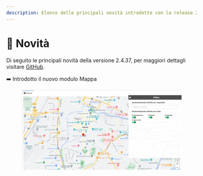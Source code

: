 ```yaml
---
description: Elenco delle principali novità introdotte con la release 2.4.37.
---
```


# 📣 Novità

Di seguito le principali novità della versione 2.4.37, per maggiori dettagli visitare [GitHub](https://github.com/devcode-it/openstamanager).

➡️ Introdotto il nuovo modulo Mappa

<figure><img src=".gitbook/assets/immagine (90).png" alt=""><figcaption></figcaption></figure>
